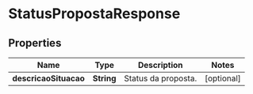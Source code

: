 
# StatusPropostaResponse

## Properties
Name | Type | Description | Notes
------------ | ------------- | ------------- | -------------
**descricaoSituacao** | **String** | Status da proposta. |  [optional]



